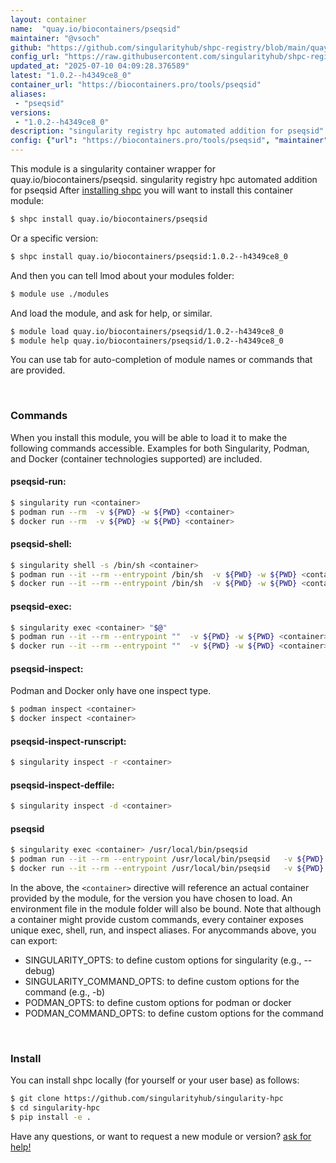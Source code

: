 ```yaml
---
layout: container
name:  "quay.io/biocontainers/pseqsid"
maintainer: "@vsoch"
github: "https://github.com/singularityhub/shpc-registry/blob/main/quay.io/biocontainers/pseqsid/container.yaml"
config_url: "https://raw.githubusercontent.com/singularityhub/shpc-registry/main/quay.io/biocontainers/pseqsid/container.yaml"
updated_at: "2025-07-10 04:09:28.376589"
latest: "1.0.2--h4349ce8_0"
container_url: "https://biocontainers.pro/tools/pseqsid"
aliases:
 - "pseqsid"
versions:
 - "1.0.2--h4349ce8_0"
description: "singularity registry hpc automated addition for pseqsid"
config: {"url": "https://biocontainers.pro/tools/pseqsid", "maintainer": "@vsoch", "description": "singularity registry hpc automated addition for pseqsid", "latest": {"1.0.2--h4349ce8_0": "sha256:7d431bd1dfb55e91e64111828b1fcd666481d2d02e5dcbf54edc0efabccfc6a9"}, "tags": {"1.0.2--h4349ce8_0": "sha256:7d431bd1dfb55e91e64111828b1fcd666481d2d02e5dcbf54edc0efabccfc6a9"}, "docker": "quay.io/biocontainers/pseqsid", "aliases": {"pseqsid": "/usr/local/bin/pseqsid"}}
---
```


This module is a singularity container wrapper for quay.io/biocontainers/pseqsid.
singularity registry hpc automated addition for pseqsid
After [installing shpc](#install) you will want to install this container module:


```bash
$ shpc install quay.io/biocontainers/pseqsid
```

Or a specific version:

```bash
$ shpc install quay.io/biocontainers/pseqsid:1.0.2--h4349ce8_0
```

And then you can tell lmod about your modules folder:

```bash
$ module use ./modules
```

And load the module, and ask for help, or similar.

```bash
$ module load quay.io/biocontainers/pseqsid/1.0.2--h4349ce8_0
$ module help quay.io/biocontainers/pseqsid/1.0.2--h4349ce8_0
```

You can use tab for auto-completion of module names or commands that are provided.

<br>

### Commands

When you install this module, you will be able to load it to make the following commands accessible.
Examples for both Singularity, Podman, and Docker (container technologies supported) are included.

#### pseqsid-run:

```bash
$ singularity run <container>
$ podman run --rm  -v ${PWD} -w ${PWD} <container>
$ docker run --rm  -v ${PWD} -w ${PWD} <container>
```

#### pseqsid-shell:

```bash
$ singularity shell -s /bin/sh <container>
$ podman run --it --rm --entrypoint /bin/sh  -v ${PWD} -w ${PWD} <container>
$ docker run --it --rm --entrypoint /bin/sh  -v ${PWD} -w ${PWD} <container>
```

#### pseqsid-exec:

```bash
$ singularity exec <container> "$@"
$ podman run --it --rm --entrypoint ""  -v ${PWD} -w ${PWD} <container> "$@"
$ docker run --it --rm --entrypoint ""  -v ${PWD} -w ${PWD} <container> "$@"
```

#### pseqsid-inspect:

Podman and Docker only have one inspect type.

```bash
$ podman inspect <container>
$ docker inspect <container>
```

#### pseqsid-inspect-runscript:

```bash
$ singularity inspect -r <container>
```

#### pseqsid-inspect-deffile:

```bash
$ singularity inspect -d <container>
```


#### pseqsid

```bash
$ singularity exec <container> /usr/local/bin/pseqsid
$ podman run --it --rm --entrypoint /usr/local/bin/pseqsid   -v ${PWD} -w ${PWD} <container> -c " $@"
$ docker run --it --rm --entrypoint /usr/local/bin/pseqsid   -v ${PWD} -w ${PWD} <container> -c " $@"
```



In the above, the `<container>` directive will reference an actual container provided
by the module, for the version you have chosen to load. An environment file in the
module folder will also be bound. Note that although a container
might provide custom commands, every container exposes unique exec, shell, run, and
inspect aliases. For anycommands above, you can export:

 - SINGULARITY_OPTS: to define custom options for singularity (e.g., --debug)
 - SINGULARITY_COMMAND_OPTS: to define custom options for the command (e.g., -b)
 - PODMAN_OPTS: to define custom options for podman or docker
 - PODMAN_COMMAND_OPTS: to define custom options for the command

<br>

### Install

You can install shpc locally (for yourself or your user base) as follows:

```bash
$ git clone https://github.com/singularityhub/singularity-hpc
$ cd singularity-hpc
$ pip install -e .
```

Have any questions, or want to request a new module or version? [ask for help!](https://github.com/singularityhub/singularity-hpc/issues)